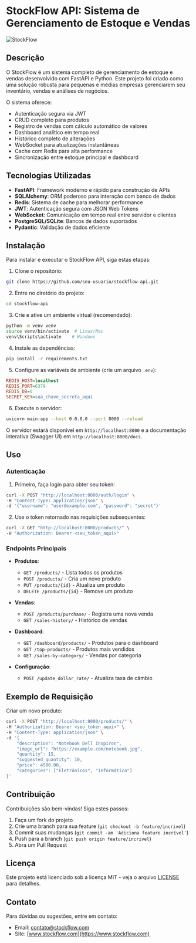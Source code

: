 # StockFlow API: Sistema de Gerenciamento de Estoque e Vendas

![StockFlow](https://i.imgur.com/JK7w3P9.png)

## Descrição

O StockFlow é um sistema completo de gerenciamento de estoque e vendas desenvolvido com FastAPI e Python. Este projeto foi criado como uma solução robusta para pequenas e médias empresas gerenciarem seu inventário, vendas e análises de negócios.

O sistema oferece:

- Autenticação segura via JWT
- CRUD completo para produtos
- Registro de vendas com cálculo automático de valores
- Dashboard analítico em tempo real
- Histórico completo de alterações
- WebSocket para atualizações instantâneas
- Cache com Redis para alta performance
- Sincronização entre estoque principal e dashboard

## Tecnologias Utilizadas

- **FastAPI**: Framework moderno e rápido para construção de APIs
- **SQLAlchemy**: ORM poderoso para interação com banco de dados
- **Redis**: Sistema de cache para melhorar performance
- **JWT**: Autenticação segura com JSON Web Tokens
- **WebSocket**: Comunicação em tempo real entre servidor e clientes
- **PostgreSQL/SQLite**: Bancos de dados suportados
- **Pydantic**: Validação de dados eficiente

## Instalação

Para instalar e executar o StockFlow API, siga estas etapas:

1. Clone o repositório:
```bash
git clone https://github.com/seu-usuario/stockflow-api.git
```

2. Entre no diretório do projeto:
```bash
cd stockflow-api
```

3. Crie e ative um ambiente virtual (recomendado):
```bash
python -m venv venv
source venv/bin/activate  # Linux/Mac
venv\Scripts\activate    # Windows
```

4. Instale as dependências:
```bash
pip install -r requirements.txt
```

5. Configure as variáveis de ambiente (crie um arquivo `.env`):
```ini
REDIS_HOST=localhost
REDIS_PORT=6379
REDIS_DB=0
SECRET_KEY=sua_chave_secreta_aqui
```

6. Execute o servidor:
```bash
uvicorn main:app --host 0.0.0.0 --port 8000 --reload
```

O servidor estará disponível em `http://localhost:8000` e a documentação interativa (Swagger UI) em `http://localhost:8000/docs`.

## Uso

### Autenticação

1. Primeiro, faça login para obter seu token:
```bash
curl -X POST "http://localhost:8000/auth/login" \
-H "Content-Type: application/json" \
-d '{"username": "user@example.com", "password": "secret"}'
```

2. Use o token retornado nas requisições subsequentes:
```bash
curl -X GET "http://localhost:8000/products/" \
-H "Authorization: Bearer <seu_token_aqui>"
```

### Endpoints Principais

- **Produtos**:
  - `GET /products/` - Lista todos os produtos
  - `POST /products/` - Cria um novo produto
  - `PUT /products/{id}` - Atualiza um produto
  - `DELETE /products/{id}` - Remove um produto

- **Vendas**:
  - `POST /products/purchase/` - Registra uma nova venda
  - `GET /sales-history/` - Histórico de vendas

- **Dashboard**:
  - `GET /dashboard/products/` - Produtos para o dashboard
  - `GET /top-products/` - Produtos mais vendidos
  - `GET /sales-by-category/` - Vendas por categoria

- **Configuração**:
  - `POST /update_dollar_rate/` - Atualiza taxa de câmbio

## Exemplo de Requisição

Criar um novo produto:
```bash
curl -X POST "http://localhost:8000/products/" \
-H "Authorization: Bearer <seu_token_aqui>" \
-H "Content-Type: application/json" \
-d '{
    "description": "Notebook Dell Inspiron",
    "image_url": "https://example.com/notebook.jpg",
    "quantity": 15,
    "suggested_quantity": 10,
    "price": 4500.00,
    "categories": ["Eletrônicos", "Informática"]
}'
```

## Contribuição

Contribuições são bem-vindas! Siga estes passos:

1. Faça um fork do projeto
2. Crie uma branch para sua feature (`git checkout -b feature/incrivel`)
3. Commit suas mudanças (`git commit -am 'Adiciona feature incrível'`)
4. Push para a branch (`git push origin feature/incrivel`)
5. Abra um Pull Request

## Licença

Este projeto está licenciado sob a licença MIT - veja o arquivo [LICENSE](LICENSE) para detalhes.

## Contato

Para dúvidas ou sugestões, entre em contato:

- Email: contato@stockflow.com
- Site: [www.stockflow.com](https://www.stockflow.com)
